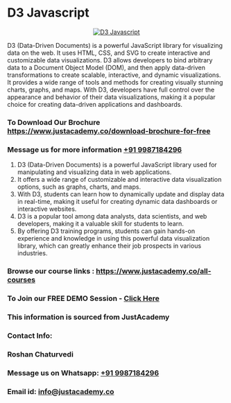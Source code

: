 # D3 Javascript

<p align="center">
  <a href="https://justacademy.co/course-detail/javascript-training">
    <img src="https://justacademy.co/storage2/course_image/1676636853_course_image.webp" alt="D3 Javascript">
  </a>
</p>


D3 (Data-Driven Documents) is a powerful JavaScript library for visualizing data on the web. It uses HTML, CSS, and SVG to create interactive and customizable data visualizations. D3 allows developers to bind arbitrary data to a Document Object Model (DOM), and then apply data-driven transformations to create scalable, interactive, and dynamic visualizations. It provides a wide range of tools and methods for creating visually stunning charts, graphs, and maps. With D3, developers have full control over the appearance and behavior of their data visualizations, making it a popular choice for creating data-driven applications and dashboards. 
### To Download Our Brochure https://www.justacademy.co/download-brochure-for-free
### Message us for more information [+91 9987184296](https://api.whatsapp.com/send?phone=919987184296)
1) D3 (Data-Driven Documents) is a powerful JavaScript library used for manipulating and visualizing data in web applications.
2) It offers a wide range of customizable and interactive data visualization options, such as graphs, charts, and maps.
3) With D3, students can learn how to dynamically update and display data in real-time, making it useful for creating dynamic data dashboards or interactive websites.
4) D3 is a popular tool among data analysts, data scientists, and web developers, making it a valuable skill for students to learn.
5) By offering D3 training programs, students can gain hands-on experience and knowledge in using this powerful data visualization library, which can greatly enhance their job prospects in various industries.

### Browse our course links : https://www.justacademy.co/all-courses 
### To Join our FREE DEMO Session - [Click Here](https://www.justacademy.co/register-for-course-demo)


### This information is sourced from JustAcademy
### Contact Info:
### Roshan Chaturvedi
### Message us on Whatsapp: [+91 9987184296](https://api.whatsapp.com/send?phone=919987184296)
### Email id: [info@justacademy.co](mailto:info@justacademy.co)
                    